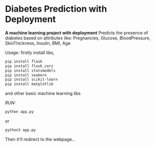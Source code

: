 # Diabetes Prediction with Deployment
**A machine learning project with deployment** 
Predicts the presence of diabetes based on attributes like: Pregnancies, Glucose, BloodPressure, SkinThickness, Insulin, BMI, Age

*Usage:*
firstly install libs,
```bash
pip install flask
pip install flask_cors
pip install statsmodels
pip install seaborn
pip install scikit-learn
pip install matplotlib
```
and other basic machine learning libs

*RUN:*
```bash
python app.py
```
or
```bash
python3 app.py
```
Then it'll redirect to the webpage...
